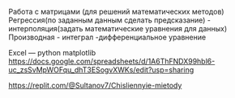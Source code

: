 Работа с матрицами (для решений математических методов) Регрессия(по заданным данным сделать предсказание) - интерполяция(задать математические уравнения для данных) Производная - интеграл -дифференциальное уравнение

Excel — python matplotlib
https://docs.google.com/spreadsheets/d/1A6ThFNDX99hbl6-uc_zsSvMpWOFqu_dhT3ESogvXWKs/edit?usp=sharing

https://replit.com/@Sultanov7/Chisliennyie-mietody
